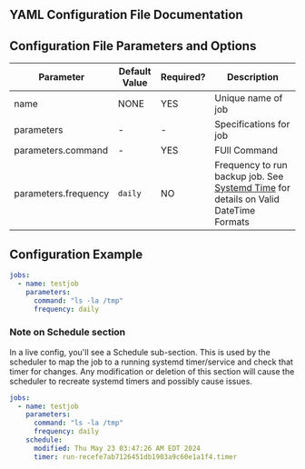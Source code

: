 ## YAML Configuration File Documentation

## Configuration File Parameters and Options
| Parameter | Default Value | Required? | Description |
|-|-|-|-|
| name | NONE | YES | Unique name of job |
| parameters |-|-| Specifications for job |
| parameters.command |-| YES | FUll Command |
| parameters.frequency | `daily` | NO |  Frequency to run backup job. See [Systemd Time](SystemdTime.md) for details on Valid DateTime Formats |


## Configuration Example
```yaml
jobs:
  - name: testjob
    parameters:
      command: "ls -la /tmp"
      frequency: daily
```

### Note on Schedule section

In a live config, you'll see a Schedule sub-section. This is used by the scheduler to map the job to a running systemd timer/service and check that timer for changes. Any modification or deletion of this section will cause the scheduler to recreate systemd timers and possibly cause issues.

```yaml
jobs:
  - name: testjob
    parameters:
      command: "ls -la /tmp"
      frequency: daily
    schedule:
      modified: Thu May 23 03:47:26 AM EDT 2024
      timer: run-recefe7ab7126451db1903a9c60e1a1f4.timer
```
